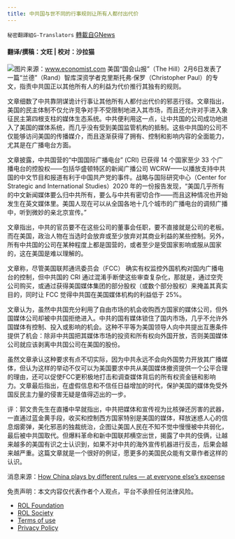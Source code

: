 ```yaml
---
title: 中共国与世不同的行事规则让所有人都付出代价
---
```

`秘密翻譯組G-Translators` [轉載自GNews](https://gnews.org/zh-hans/1972474/)

#### 翻译/撰稿：文旺 | 校对：沙拉猫
![](https://assets.gnews.org/wp-content/uploads/2022/02/Screenshot-2022-02-07-181845.png)图片来源：www.economist.com
美国“国会山报”（The Hill）2月6日发表了一篇“兰德”（Rand）智库深资学者克里斯托弗·保罗（Christopher Paul）的专文，指责中共国正以其他所有人的利益为代价推行其独有的规则。

文章细数了中共靠阴谋诡计行事让其他所有人都付出代价的邪恶行径。文章指出，美国的民主体制不仅允许竞争对手不受限制地进入其市场，而且还允许对手进入象征民主第四根支柱的媒体生态系统。中共便利用这一点，让中共国的公司成功地进入了美国的媒体系统，而几乎没有受到美国监管机构的抵制。这些中共国的公司不仅能够访问美国的传播媒介，而且逐渐获得了拥有、控制和影响内容的全面能力，尤其是在广播电台方面。

文章披露，中共国营的“中国国际广播电台” (CRI) 已获得 14 个国家至少 33 个广播电台的控股权——包括华盛顿特区的新闻广播公司 WCRW——以播放支持中共国的中文节目和报道有利于中国共产党的事件。战略与国际研究中心（Center for Strategic and International Studies）2020 年的一份报告发现，“美国几乎所有的中文新闻媒体要么归中共所有，要么与中共有密切合作——而且这种情况也开始发生在英文媒体里。美国人现在可以从全国各地十几个城市的广播电台的调频广播中，听到微妙的亲北京宣传。”

文章指出，中共的官员要不在这些公司的董事会任职，要不直接就是公司的老板。而在美国，政治人物在当选时会放弃或至少放弃对其商业利益的某些控制。另外，所有中共国的公司在某种程度上都是国营的，或者至少是受国家影响或服从国家的，这在美国是难以理解的。

文章称，尽管美国联邦通讯委员会（FCC） 确实有权监控外国机构对国内广播电台的控制，但中共国的 CRI 通过混淆手断使这些审查复杂化，那就是，通过空壳公司购买，或通过获得美国媒体集团的部分股权（或数个部分股权）来掩盖其真实目的，同时让 FCC 觉得中共国在美国媒体机构的利益低于 25%。

文章认为，虽然中共国充分利用了自由市场的机会收购西方国家的媒体公司，但外国媒体公司却被中共国拒绝进入。中共的国有媒体锁住了国内市场，几乎不允许外国媒体有控制、投入或影响的机会。这种不平等为美国领导人向中共提出互惠条件提供了机会：除非中共国把其媒体市场的投资和所有权向外国开放，否则美国媒体公司就应该剥离中共国公司在美国的股份。

虽然文章承认这种要求有点不切实际，因为中共永远不会向外国势力开放其广播媒体，但认为这样的举动不仅可以为美国要求中共从美国媒体撤资提供一个公平合理的理由，还可以促使FCC更积极地打击和调查媒体背后的所有权资金链和影响力。文章最后指出，在虚假信息和不信任日益增加的时代，保护美国的媒体免受外国反民主力量的侵害无疑是值得迈出的一步。

评：郭文贵先生在直播中早就指出，中共把媒体和宣传视为比核弹还厉害的武器，一直通过蓝金黄手段，收买和控制西方国家特别是美国的媒体，释放迷惑人心的信息烟雾弹，美化邪恶的独裁统治，企图让美国人民在不知不觉中慢慢被中共弱化，最后被中共国取代。但爆料革命和新中国联邦横空出世，揭露了中共的伎俩，让越来越多的美国有识之士认识到，如果不对中共的海外宣传机器进行反击，后果会越来越严重。这篇文章就是一个很好的例证，愿更多的美国民众能有文章作者这样的认识。

消息来源：[How China plays by different rules — at everyone else’s expense](https://thehill.com/opinion/technology/592998-how-china-plays-by-different-rules-at-everyone-elses-expense?rl=1)

 

免责声明：本文内容仅代表作者个人观点，平台不承担任何法律风险。

- [ROL Foundation](https://rolfoundation.org/)
- [ROL Society](https://rolsociety.org/)
- [Terms of use](https://gnews.org/terms-of-use-3/)
- [Privacy Policy](https://gnews.org/privacy-policy/)
